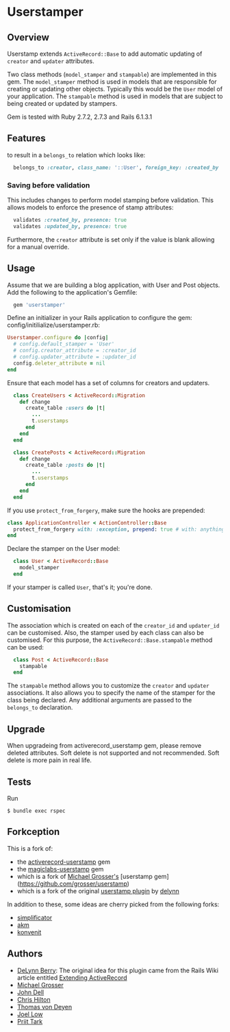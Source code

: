 # Userstamper

## Overview

Userstamp extends `ActiveRecord::Base` to add automatic updating of `creator` and `updater` attributes.

Two class methods (`model_stamper` and `stampable`) are implemented in this gem. The `model_stamper`
method is used in models that are responsible for creating or updating other objects.
Typically this would be the `User` model of your application. The `stampable` method is used in 
models that are subject to being created or updated by stampers.

Gem is tested with Ruby 2.7.2, 2.7.3 and Rails 6.1.3.1

## Features
to result in a `belongs_to` relation which looks like:

```ruby
  belongs_to :creator, class_name: '::User', foreign_key: :created_by
```

### Saving before validation
This includes changes to perform model stamping before validation. This allows models to
enforce the presence of stamp attributes:

```ruby
  validates :created_by, presence: true
  validates :updated_by, presence: true
```

Furthermore, the `creator` attribute is set only if the value is blank allowing for a manual
override.

## Usage
Assume that we are building a blog application, with User and Post objects. Add the following 
to the application's Gemfile:

```ruby
  gem 'userstamper'
```

Define an initializer in your Rails application to configure the gem:
config/initilialize/userstamper.rb:

```ruby
Userstamper.configure do |config|
  # config.default_stamper = 'User'
  # config.creator_attribute = :creator_id
  # config.updater_attribute = :updater_id
  config.deleter_attribute = nil
end
```

Ensure that each model has a set of columns for creators and updaters.

```ruby
  class CreateUsers < ActiveRecord::Migration
    def change
      create_table :users do |t|
        ...
        t.userstamps
      end
    end
  end

  class CreatePosts < ActiveRecord::Migration
    def change
      create_table :posts do |t|
        ...
        t.userstamps
      end
    end
  end
```

If you use `protect_from_forgery`, make sure the hooks are prepended:

```ruby
class ApplicationController < ActionController::Base
  protect_from_forgery with: :exception, prepend: true # with: anything will do, note `prepend: true`!
end
```

Declare the stamper on the User model:

```ruby
  class User < ActiveRecord::Base
    model_stamper
  end
```

If your stamper is called `User`, that's it; you're done.

## Customisation
The association which is created on each of the `creator_id` and `updater_id` can
be customised. Also, the stamper used by each class can also be customised. For this purpose, the
 `ActiveRecord::Base.stampable` method can be used:

```ruby
  class Post < ActiveRecord::Base
    stampable
  end
```

The `stampable` method allows you to customize the `creator` and `updater` associations.
It also allows you to specify the name of the stamper for the class being declared. Any additional
arguments are passed to the `belongs_to` declaration.

## Upgrade
When upgradeing from activerecord_userstamp gem, please remove deleted attributes. 
Soft delete is not supported and not recommended. Soft delete is more pain in real life.

## Tests
Run

    $ bundle exec rspec

## Forkception

This is a fork of:
 - the [activerecord-userstamp](https://github.com/lowjoel/activerecord-userstamp) gem
 - the [magiclabs-userstamp](https://github.com/magiclabs/userstamp) gem
 - which is a fork of [Michael Grosser's](https://github.com/grosser)
   [userstamp gem] (https://github.com/grosser/userstamp) 
 - which is a fork of the original [userstamp plugin](https://github.com/delynn/userstamp) by
   [delynn](https://github.com/delynn)

In addition to these, some ideas are cherry picked from the following forks:

 - [simplificator](https://github.com/simplificator/userstamp)
 - [akm](https://github.com/akm/magic_userstamp)
 - [konvenit](https://github.com/konvenit/userstamp)

## Authors
 - [DeLynn Berry](http://delynnberry.com/): The original idea for this plugin came from the Rails
   Wiki article entitled
   [Extending ActiveRecord](http://wiki.rubyonrails.com/rails/pages/ExtendingActiveRecordExample)
 - [Michael Grosser](http://pragmatig.com)
 - [John Dell](http://blog.spovich.com/)
 - [Chris Hilton](https://github.com/chrismhilton)
 - [Thomas von Deyen](https://github.com/tvdeyen)
 - [Joel Low](http://joelsplace.sg)
 - [Priit Tark](https://github.com/priit)
